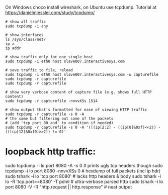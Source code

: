 On Windows choco install wireshark, on Ubuntu use tcpdump. Tutorial at
https://danielmiessler.com/study/tcpdump/

```
# show all traffic
sudo tcpdump -i any

# show interfaces
ls /sys/class/net/
ip a
ip addr

# show traffic only for one single host
sudo tcpdump -i eth0 host slave007.interactivesys.com

# save traffic to file, reload
sudo tcpdump -i eth0 host slave007.interactivesys.com -w capturefile
sudo tcpdump -r capturefile
sudo tcpdump -r capturefile

# show very verbose content of capture file (e.g. shows full HTTP content)
sudo tcpdump -r capturefile -nnvvXSs 1514

# show output that's formatted for ease of viewing HTTP traffic
sudo tcpdump -r capturefile -s 0 -A
# the same but filtering out some of the packets
# (add 'tcp port 80 and' to condition if needed)
sudo tcpdump -r capturefile -s 0 -A '(((ip[2:2] - ((ip[0]&0xf)<<2)) - ((tcp[12]&0xf0)>>2)) != 0)'
```

# loopback http traffic:
sudo tcpdump -i lo port 8080 -A -s 0 # prints ugly tcp headers though
sudo tcpdump -i lo port 8080 -nnvvXSs 0 # hexdump of full packets (incl ip hdr)
sudo tshark -i lo 'tcp port 8080' # lacks http headers & body
sudo tshark -i lo -R 'tcp.port==8080' -T pdml # ultra-verbose parsed http
sudo tshark -i lo port 8080  -V -R "http.request || http.response" # neat output
